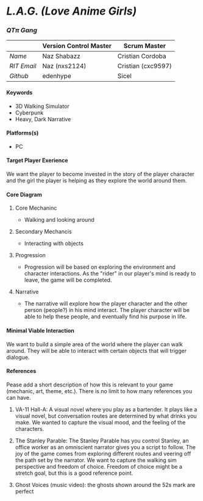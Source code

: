 # _L.A.G. (Love Anime Girls)_

### _QTπ Gang_

|             | Version Control Master | Scrum Master       |
| ----------- | ---------------------- | ------------------ |
| *Name*      | Naz Shabazz            | Cristian Cordoba   |
| *RIT Email* | Naz (nxs2124)          | Cristian (cxc9597) |
| *Github*    | edenhype               | Sicel              |

#### Keywords

-   3D Walking Simulator
-   Cyberpunk
-   Heavy, Dark Narrative

#### Platforms(s)

-   PC

#### Target Player Exerience

We want the player to become invested in the story of the player character and the girl the player is helping as they explore the world around them.

#### Core Diagram

1.  Core Mechaninc

    -   Walking and looking around
    

2.  Secondary Mechancis

    -   Interacting with objects


3.  Progression

    -   Progression will be based on exploring the environment and character interactions. As the "rider" in our player's mind is ready     to leave, the game will be completed. 


4.  Narrative

    -   The narrative will explore how the player character and the other person (people?) in his mind interact. The player character       will be able to help these people, and eventually find his purpose in life. 


#### Minimal Viable Interaction

We want to build a simple area of the world where the player can walk around. They will be able to interact with certain objects that will trigger dialogue.

#### References

Pease add a short description of how this is relevant to your game (mechanic, art, theme, etc.). There is no limit to how many references you can have.

1. VA-11 Hall-A: A visual novel where you play as a bartender. It plays like a visual novel, but conversation routes are determined by what drinks you make. We wanted to capture the visual mood, and the feeling of the characters. 

2. The Stanley Parable: The Stanley Parable has you control Stanley, an office worker as an omniscient narrator gives you a script to follow. The joy of the game comes from exploring different routes and veering off the path set by the narrator. We want to capture the walking sim perspective and freedom of choice. Freedom of choice might be a stretch goal, but this is a good reference point.

3. Ghost Voices (music video): the ghosts shown around the 52s mark are perfect
